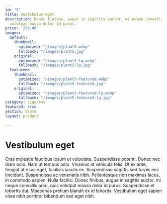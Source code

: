 ```yaml
---
id: "5"
title: Vestibulum eget
description: Donec finibus, augue in sagittis auctor, mi neque convallis arcu, quis
  volutpat massa dolor id purus.
price: '220.00'
images:
  default:
    thumbnail:
      optimized: "/images/plant5.webp"
      fallback: "/images/plant5.jpg"
    original:
      optimized: "/images/plant5-lg.webp"
      fallback: "/images/plant5-lg.jpg"
  featured:
    thumbnail:
      optimized: "/images/plant5-featured.webp"
      fallback: "/images/plant5-featured.jpg"
    original:
      optimized: "/images/plant5-featured-lg.webp"
      fallback: "/images/plant5-featured-lg.jpg"
category: cigarros
featured: true
section: Store
layout: product

---
```

# Vestibulum eget

Cras molestie faucibus ipsum ut vulputate. Suspendisse potenti. Donec nec diam odio. Nam ut tempus odio. Vivamus at vehicula felis. Ut ex ante, feugiat at risus eget, facilisis iaculis ex. Suspendisse sagittis sed turpis nec tincidunt. Suspendisse ac venenatis nibh. Pellentesque non maximus lacus, in commodo sapien. Nulla facilisi. Donec finibus, augue in sagittis auctor, mi neque convallis arcu, quis volutpat massa dolor id purus. Suspendisse et lobortis dui. Maecenas pretium blandit ex id lobortis. Vestibulum eget sapien vitae nibh porttitor bibendum sed eget nibh.